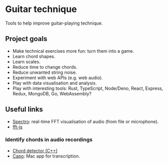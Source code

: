 # Guitar technique

Tools to help improve guitar-playing technique.

## Project goals

* Make technical exercises more fun: turn them into a game.
* Learn chord shapes.
* Learn scales.
* Reduce time to change chords.
* Reduce unwanted string noise.
* Experiment with web APIs (e.g. web audio).
* Play with data visualisation and analysis.
* Play with interesting tools: Rust, TypeScript, Node/Deno, React, Express, Redux, MongoDB, Go, WebAssembly?

## Useful links

* [Spectro](https://github.com/calebj0seph/spectro): real-time FFT visualisation of audio (from file or microphone).
* [fft-js](https://www.npmjs.com/package/fft-js)

### Identify chords in audio recordings

* [Chord detector (C++)](https://github.com/adamstark/Chord-Detector-and-Chromagram)
* [Capo](https://supermegaultragroovy.com/2010/09/20/capo-2s-innovation/): Mac app for transcription.